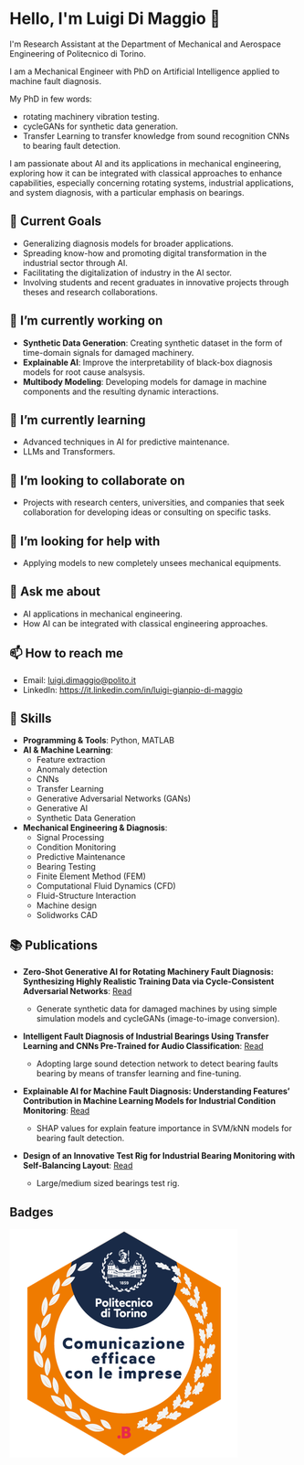 # Hello, I'm Luigi Di Maggio 👋

I'm Research Assistant at the Department of Mechanical and Aerospace Engineering of Politecnico di Torino.

I am a Mechanical Engineer with PhD on Artificial Intelligence applied to machine fault diagnosis. 

My PhD in few words:
- rotating machinery vibration testing.
- cycleGANs for synthetic data generation.
- Transfer Learning to transfer knowledge from sound recognition CNNs to bearing fault detection. 

I am passionate about AI and its applications in mechanical engineering, exploring how it can be integrated with classical approaches to enhance capabilities, especially concerning rotating systems, industrial applications, and system diagnosis, with a particular emphasis on bearings.

## 🚀 Current Goals

- Generalizing diagnosis models for broader applications.
- Spreading know-how and promoting digital transformation in the industrial sector through AI.
- Facilitating the digitalization of industry in the AI sector.
- Involving students and recent graduates in innovative projects through theses and research collaborations.

## 🔭 I’m currently working on

- **Synthetic Data Generation**: Creating synthetic dataset in the form of time-domain signals for damaged machinery.
- **Explainable AI**: Improve the interpretability of black-box diagnosis models for root cause analsysis.
- **Multibody Modeling**: Developing models for damage in machine components and the resulting dynamic interactions.

## 🌱 I’m currently learning

- Advanced techniques in AI for predictive maintenance.
- LLMs and Transformers.

## 👯 I’m looking to collaborate on

- Projects with research centers, universities, and companies that seek collaboration for developing ideas or consulting on specific tasks.

## 🤔 I’m looking for help with

- Applying models to new completely unsees mechanical equipments.

## 💬 Ask me about

- AI applications in mechanical engineering.
- How AI can be integrated with classical engineering approaches.

## 📫 How to reach me

- Email: luigi.dimaggio@polito.it
- LinkedIn: https://it.linkedin.com/in/luigi-gianpio-di-maggio

## 💼 Skills

- **Programming & Tools**: Python, MATLAB
- **AI & Machine Learning**:
  - Feature extraction
  - Anomaly detection
  - CNNs
  - Transfer Learning
  - Generative Adversarial Networks (GANs)
  - Generative AI
  - Synthetic Data Generation
- **Mechanical Engineering & Diagnosis**:
  - Signal Processing
  - Condition Monitoring
  - Predictive Maintenance
  - Bearing Testing
  - Finite Element Method (FEM)
  - Computational Fluid Dynamics (CFD)
  - Fluid-Structure Interaction
  - Machine design
  - Solidworks CAD

## 📚 Publications

- **Zero-Shot Generative AI for Rotating Machinery Fault Diagnosis: Synthesizing Highly Realistic Training Data via Cycle-Consistent Adversarial Networks**: [Read](https://www.mdpi.com/2076-3417/13/22/12458)
  - Generate synthetic data for damaged machines by using simple simulation models and cycleGANs (image-to-image conversion).

- **Intelligent Fault Diagnosis of Industrial Bearings Using Transfer Learning and CNNs Pre-Trained for Audio Classification**: [Read](https://www.mdpi.com/1424-8220/23/1/211)
  - Adopting large sound detection network to detect bearing faults bearing by means of transfer learning and fine-tuning.

- **Explainable AI for Machine Fault Diagnosis: Understanding Features’ Contribution in Machine Learning Models for Industrial Condition Monitoring**: [Read](https://www.mdpi.com/2076-3417/13/4/2038)
  - SHAP values for explain feature importance in SVM/kNN models for bearing fault detection.
 
- **Design of an Innovative Test Rig for Industrial Bearing Monitoring with Self-Balancing Layout**: [Read](https://www.mdpi.com/2075-1702/10/1/54)
  - Large/medium sized bearings test rig.
 
## Badges

![Effective communication with enterpresises](assertion-WP-Wu7ftSYm8b0RV8MVjAQ.png)
